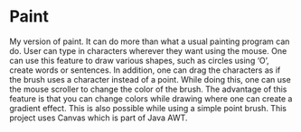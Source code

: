 # Paint

My version of paint. It can do more than what a usual painting program can do. User can type in characters wherever they want using the mouse. One can use this feature to draw various shapes, such as circles using ‘O’, create words or sentences. In addition, one can drag the characters as if the brush uses a character instead of a point. While doing this, one can use the mouse scroller to change the color of the brush. The advantage of this feature is that you can change colors while drawing where one can create a gradient effect. This is also possible while using a simple point brush. This project uses Canvas which is part of Java AWT.
